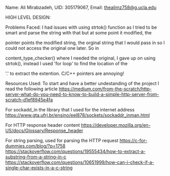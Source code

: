 Name: Ali Mirabzadeh,
UID: 305179067,
Email: thealimz758@g.ucla.edu


HIGH LEVEL DESIGN:


Problems Faced:
I had issues with using strtok() function as I tried to be smart and parse the string with that but at some point it modified, the 

pointer points the modified string,  the orginal string that I would pass in so I could not access the original one later. So in 

content_type_checker() where I needed the original, I gave up on using strtok(), instead I used 'for loop' to find the location of the 

'.' to extract the extention. C/C++ pointers are annoying!


Resources Used:
To start and have a better undestanding of the project I read the following article
https://medium.com/from-the-scratch/http-server-what-do-you-need-to-know-to-build-a-simple-http-server-from-scratch-d1ef8945e4fa

For sockadd_in the library that I used for the internet address  
https://www.gta.ufrj.br/ensino/eel878/sockets/sockaddr_inman.html

For HTTP response header content
https://developer.mozilla.org/en-US/docs/Glossary/Response_header

For string parsing, used for parsing the HTTP request
https://c-for-dummies.com/blog/?p=1758
https://stackoverflow.com/questions/19555434/how-to-extract-a-substring-from-a-string-in-c
https://stackoverflow.com/questions/10651999/how-can-i-check-if-a-single-char-exists-in-a-c-string